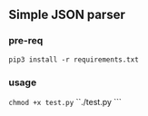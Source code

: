 ## Simple JSON parser

### pre-req 
```pip3 install -r requirements.txt```
### usage
```chmod +x test.py```
``./test.py ```
